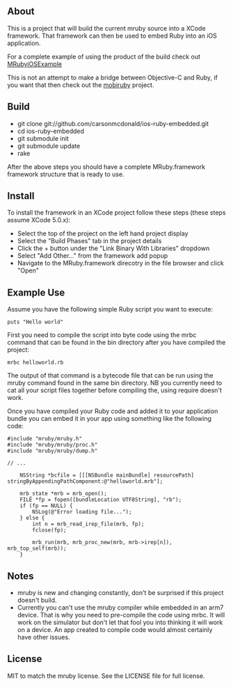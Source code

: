 ## About

This is a project that will build the current mruby source into a XCode
framework. That framework can then be used to embed Ruby into an iOS
application.

For a complete example of using the product of the build check out
[MRubyiOSExample](https://github.com/carsonmcdonald/MRubyiOSExample)

This is not an attempt to make a bridge between Objective-C and Ruby, if you
want that then check out the [mobiruby](http://mobiruby.org/) project.

## Build

* git clone git://github.com/carsonmcdonald/ios-ruby-embedded.git
* cd ios-ruby-embedded
* git submodule init
* git submodule update
* rake

After the above steps you should have a complete MRuby.framework framework
structure that is ready to use.

## Install

To install the framework in an XCode project follow these steps (these steps
assume XCode 5.0.x):

* Select the top of the project on the left hand project display
* Select the "Build Phases" tab in the project details
* Click the + button under the "Link Binary With Libraries" dropdown
* Select "Add Other..." from the framework add popup
* Navigate to the MRuby.framework direcotry in the file browser and click
  "Open"

## Example Use

Assume you have the following simple Ruby script you want to execute:

```
puts "Hello world"
```

First you need to compile the script into byte code using the mrbc command
that can be found in the bin directory after you have compiled the project:

```
mrbc helloworld.rb
```

The output of that command is a bytecode file that can be run using the mruby
command found in the same bin directory. NB you currently need to cat all your
script files together before compiling the, using require doesn't work.

Once you have compiled your Ruby code and added it to your application bundle
you can embed it in your app using something like the following code:

```
#include "mruby/mruby.h"
#include "mruby/mruby/proc.h"
#include "mruby/mruby/dump.h"

// ...

    NSString *bcfile = [[[NSBundle mainBundle] resourcePath] stringByAppendingPathComponent:@"helloworld.mrb"];
    
    mrb_state *mrb = mrb_open();    
    FILE *fp = fopen([bundleLocation UTF8String], "rb");
    if (fp == NULL) {
        NSLog(@"Error loading file...");
    } else {
        int n = mrb_read_irep_file(mrb, fp);
        fclose(fp);
        
        mrb_run(mrb, mrb_proc_new(mrb, mrb->irep[n]), mrb_top_self(mrb));
    }
```

## Notes

* mruby is new and changing constantly, don't be surprised if this project
  doesn't build.
* Currently you can't use the mruby compiler while embedded in an arm7 device.
  That is why you need to pre-compile the code using mrbc. It will work on the 
  simulator but don't let that fool you into thinking it will work on a device. 
  An app created to compile code would almost certainly have other issues.

## License

MIT to match the mruby license. See the LICENSE file for full license.
